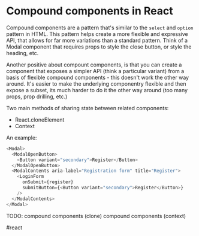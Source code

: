 # Compound components in React

Compound components are a pattern that's similar to the `select` and `option` pattern in HTML. This pattern helps create a more flexible and expressive API, that allows for far more variations than a standard pattern. Think of a Modal component that requires props to style the close button, or style the heading, etc.

Another positive about compount components, is that you can create a component that exposes a simpler API (think a particular variant) from a basis of flexible compound components - this doesn't work the other way around. It's easier to make the underlying componentry flexible and then expose a subset, its much harder to do it the other way around (too many props, prop drilling, etc.)

Two main methods of sharing state between related components:
- React.cloneElement
- Context

An example:
```javascript
<Modal>
  <ModalOpenButton>
    <Button variant="secondary">Register</Button>
  </ModalOpenButton>
  <ModalContents aria-label="Registration form" title="Register">
    <LoginForm
      onSubmit={register}
      submitButton={<Button variant="secondary">Register</Button>}
    />
  </ModalContents>
</Modal>
```

TODO:
compound components (clone)
compound components (context)

#react